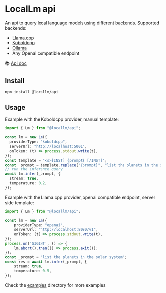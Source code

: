 # LocalLm api

An api to query local language models using different backends. Supported backends:

- [Llama.cpp](https://github.com/ggerganov/llama.cpp/tree/master/examples/server)
- [Koboldcpp](https://github.com/LostRuins/koboldcpp)
- [Ollama](https://github.com/jmorganca/ollama)
- Any Openai compatible endpoint

:books: [Api doc](https://synw.github.io/locallm/)

## Install

```bash
npm install @locallm/api
```

## Usage

Example with the Koboldcpp provider, manual template:

```ts
import { Lm } from "@locallm/api";

const lm = new Lm({
  providerType: "koboldcpp",
  serverUrl: "http://localhost:5001",
  onToken: (t) => process.stdout.write(t),
});
const template = "<s>[INST] {prompt} [/INST]";
const _prompt = template.replace("{prompt}", "list the planets in the solar system");
// run the inference query
await lm.infer(_prompt, {
  stream: true,
  temperature: 0.2,
});
```

Example with the Llama.cpp provider, openai compatible endpoint, server side template:

```ts
import { Lm } from "@locallm/api";

const lm = new Lm({
    providerType: "openai",
    serverUrl: "http://localhost:8080/v1",
    onToken: (t) => process.stdout.write(t),
});
process.on('SIGINT', () => {
    lm.abort().then(() => process.exit());
});
const _prompt = "list the planets in the solar system";
const res = await lm.infer(_prompt, {
    stream: true,
    temperature: 0.5,
});
```

Check the [examples](examples) directory for more examples
